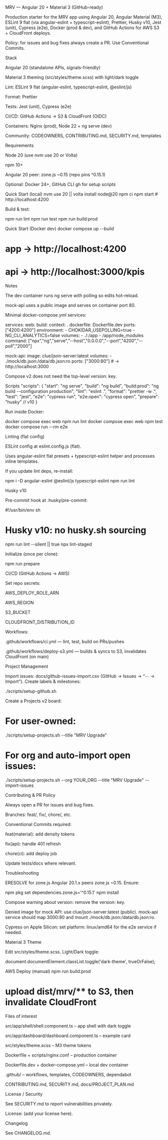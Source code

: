 MRV — Angular 20 + Material 3 (GitHub-ready)

Production starter for the MRV app using Angular 20, Angular Material (M3), ESLint 9 flat (via angular-eslint + typescript-eslint), Prettier, Husky v10, Jest (unit), Cypress (e2e), Docker (prod & dev), and GitHub Actions for AWS S3 + CloudFront deploys.

Policy: for issues and bug fixes always create a PR. Use Conventional Commits.

Stack

Angular 20 (standalone APIs, signals-friendly)

Material 3 theming (src/styles/theme.scss) with light/dark toggle

Lint: ESLint 9 flat (angular-eslint, typescript-eslint, @eslint/js)

Format: Prettier

Tests: Jest (unit), Cypress (e2e)

CI/CD: GitHub Actions → S3 & CloudFront (OIDC)

Containers: Nginx (prod), Node 22 + ng serve (dev)

Community: CODEOWNERS, CONTRIBUTING.md, SECURITY.md, templates

Requirements

Node 20 (use nvm use 20 or Volta)

npm 10+

Angular 20 peer: zone.js ~0.15 (repo pins ^0.15.1)

Optional: Docker 24+, GitHub CLI gh for setup scripts

Quick Start (local)
nvm use 20 || volta install node@20
npm ci
npm start   # http://localhost:4200


Build & test:

npm run lint
npm run test
npm run build:prod

Quick Start (Docker dev)
docker compose up --build
# app -> http://localhost:4200
# api -> http://localhost:3000/kpis


Notes

The dev container runs ng serve with polling so edits hot-reload.

mock-api uses a public image and serves on container port 80.

Minimal docker-compose.yml services:

services:
  web:
    build:
      context: .
      dockerfile: Dockerfile.dev
    ports: ["4200:4200"]
    environment:
      - CHOKIDAR_USEPOLLING=true
      - NG_CLI_ANALYTICS=false
    volumes:
      - ./:/app
      - /app/node_modules
    command: ["npx","ng","serve","--host","0.0.0.0","--port","4200","--poll","2000"]

  mock-api:
    image: clue/json-server:latest
    volumes:
      - ./mock/db.json:/data/db.json:ro
    ports: ["3000:80"]  # -> http://localhost:3000


Compose v2 does not need the top-level version: key.

Scripts
"scripts": {
  "start": "ng serve",
  "build": "ng build",
  "build:prod": "ng build --configuration production",
  "lint": "eslint .",
  "format": "prettier -w .",
  "test": "jest",
  "e2e": "cypress run",
  "e2e:open": "cypress open",
  "prepare": "husky" // v10
}


Run inside Docker:

docker compose exec web npm run lint
docker compose exec web npm test
docker compose run --rm e2e

Linting (flat config)

ESLint config at eslint.config.js (flat).

Uses angular-eslint flat presets + typescript-eslint helper and processes inline templates.

If you update lint deps, re-install:

npm i -D angular-eslint @eslint/js typescript-eslint
npm run lint

Husky v10

Pre-commit hook at .husky/pre-commit:

#!/usr/bin/env sh
# Husky v10: no husky.sh sourcing
npm run lint --silent || true
npx lint-staged


Initialize (once per clone):

npm run prepare

CI/CD (GitHub Actions → AWS)

Set repo secrets:

AWS_DEPLOY_ROLE_ARN

AWS_REGION

S3_BUCKET

CLOUDFRONT_DISTRIBUTION_ID

Workflows:

.github/workflows/ci.yml — lint, test, build on PRs/pushes

.github/workflows/deploy-s3.yml — builds & syncs to S3, invalidates CloudFront (on main)

Project Management

Import issues: docs/github-issues-import.csv (GitHub → Issues → “⋯ → Import”).
Create labels & milestones:

./scripts/setup-github.sh


Create a Projects v2 board:

# For user-owned:
./scripts/setup-projects.sh --title "MRV Upgrade"

# For org and auto-import open issues:
./scripts/setup-projects.sh --org YOUR_ORG --title "MRV Upgrade" --import-issues

Contributing & PR Policy

Always open a PR for issues and bug fixes.

Branches: feat/<scope>, fix/<scope>, chore/<scope>, etc.

Conventional Commits required:

feat(material): add density tokens

fix(api): handle 401 refresh

chore(ci): add deploy job

Update tests/docs where relevant.

Troubleshooting

ERESOLVE for zone.js
Angular 20.1.x peers zone.js ~0.15. Ensure:

npm pkg set dependencies.zone.js='^0.15.1'
npm install


Compose warning about version: remove the version: key.

Denied image for mock API: use clue/json-server:latest (public).
mock-api service should map 3000:80 and mount ./mock/db.json:/data/db.json:ro.

Cypress on Apple Silicon: set platform: linux/amd64 for the e2e service if needed.

Material 3 Theme

Edit src/styles/theme.scss. Light/Dark toggle:

document.documentElement.classList.toggle('dark-theme', trueOrFalse);

AWS Deploy (manual)
npm run build:prod
# upload dist/mrv/** to S3, then invalidate CloudFront

Files of interest

src/app/shell/shell.component.ts – app shell with dark toggle

src/app/dashboard/dashboard.component.ts – example card

src/styles/theme.scss – M3 theme tokens

Dockerfile + scripts/nginx.conf – production container

Dockerfile.dev + docker-compose.yml – local dev container

.github/ – workflows, templates, CODEOWNERS, dependabot

CONTRIBUTING.md, SECURITY.md, docs/PROJECT_PLAN.md

License / Security

See SECURITY.md to report vulnerabilities privately.

License: (add your license here).

Changelog

See CHANGELOG.md.
